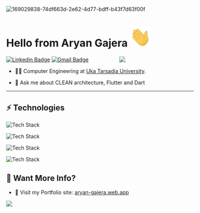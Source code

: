 ![169029838-74df663d-2e62-4d77-bdff-b43f7d63f00f](https://github.com/Aryangajera-Tech/Aryangajera-Tech/assets/104633827/21ee4f87-78be-414f-86ef-e48e284b139d)

<h1> Hello from Aryan Gajera <img src="https://raw.githubusercontent.com/ABSphreak/ABSphreak/master/gifs/Hi.gif" width="56px"></h1>

<img align='right' src='https://user-images.githubusercontent.com/5713670/87202985-820dcb80-c2b6-11ea-9f56-7ec461c497c3.gif' width='200"'>

[![Linkedin Badge](https://img.shields.io/badge/-Aryan_Gajera-blue?style=flat-square&logo=Linkedin&logoColor=white&link=https://www.linkedin.com/in/aryan-gajera-583231241/)](https://www.linkedin.com/in/aryan-gajera-583231241/) 
[![Gmail Badge](https://img.shields.io/badge/-aryangajera7147@gmail.com-c14438?style=flat-square&logo=Gmail&logoColor=white&link=mailto:aryangajera7147@gmail.com)](mailto:aryangajera7147@gmail.com)


- 🧑‍💻 Computer Engineering at [Uka Tarsadia University](https://www.utu.ac.in/).

- 💬 Ask me about CLEAN architecture, Flutter and Dart


---

## ⚡ Technologies
![Tech Stack](https://img.shields.io/badge/Mobile-Flutter-02569B?logo=Flutter&style=for-the-badge)

![Tech Stack](https://img.shields.io/badge/Mobile-Dart-blue?logo=Dart&style=for-the-badge)

![Tech Stack](https://img.shields.io/badge/Database-Firebase-yellow?logo=Firebase&style=for-the-badge)

![Tech Stack](https://img.shields.io/badge/Database-SQL-red?logo=sqlite&style=for-the-badge)

## 🤔 Want More Info? 
- 🎯 Visit my Portfolio site: [aryan-gajera.web.app](https://aryan-gajera.web.app)



![](http://github-profile-summary-cards.vercel.app/api/cards/profile-details?username=Aryangajera-Tech&theme=vision_friendly_dark)


